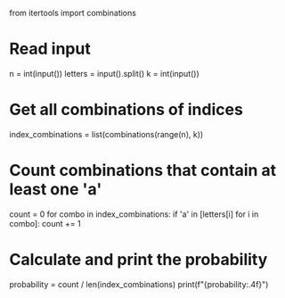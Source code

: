 from itertools import combinations

# Read input
n = int(input())
letters = input().split()
k = int(input())

# Get all combinations of indices
index_combinations = list(combinations(range(n), k))

# Count combinations that contain at least one 'a'
count = 0
for combo in index_combinations:
    if 'a' in [letters[i] for i in combo]:
        count += 1

# Calculate and print the probability
probability = count / len(index_combinations)
print(f"{probability:.4f}")
